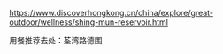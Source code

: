 https://www.discoverhongkong.cn/china/explore/great-outdoor/wellness/shing-mun-reservoir.html  

用餐推荐去处：荃湾路德围

